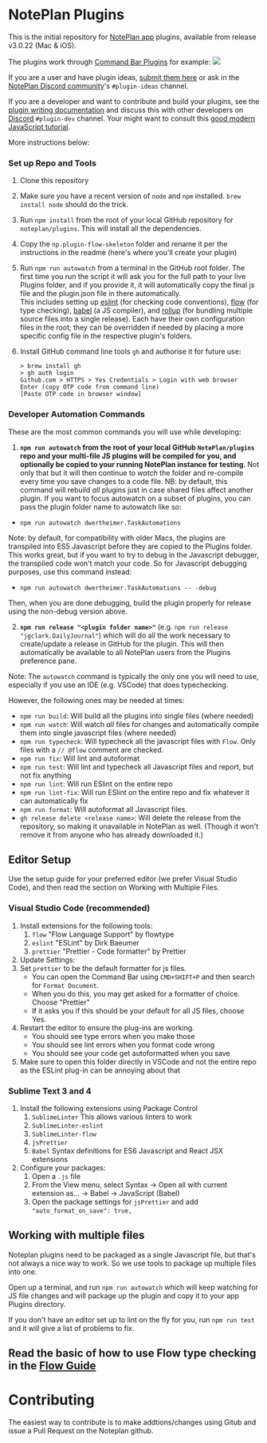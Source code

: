 # NotePlan Plugins

This is the initial repository for [NotePlan app](https://noteplan.co/) plugins, available from release v3.0.22 (Mac & iOS).

The plugins work through [Command Bar Plugins](https://help.noteplan.co/article/65-commandbar-plugins)
for example:
![](https://d33v4339jhl8k0.cloudfront.net/docs/assets/6081f7f4c9133261f23f4b41/images/608c5886f8c0ef2d98df845c/file-fLVrMGjoZr.png)

If you are a user and have plugin ideas, [submit them here](https://feedback.noteplan.co/plugins-scripting) or ask in the [NotePlan Discord community](https://discord.gg/D4268MT)'s `#plugin-ideas` channel.

If you are a developer and want to contribute and build your plugins, see the [plugin writing documentation](https://help.noteplan.co/article/67-create-command-bar-plugins) and discuss this with other developers on [Discord](https://discord.gg/D4268MT) `#plugin-dev` channel.  Your might want to consult this [good modern JavaScript tutorial](https://javascript.info/).

More instructions below:
### Set up Repo and Tools

1. Clone this repository
2.  Make sure you have a recent version of `node` and `npm` installed. `brew install node` should do the trick.
3.  Run `npm install` from the root of your local GitHub repository for `noteplan/plugins`. This will install all the dependencies.
3. Copy the `np.plugin-flow-skeleton` folder and rename it per the instructions in the readme (here's where you'll create your plugin)
4.  Run `npm run autowatch` from a terminal in the GitHub root folder. The first time you run the script it will ask you for the full path to your live Plugins folder, and if you provide it, it will automatically copy the final js file and the plugin.json file in there automatically.<br />
   This includes setting up [eslint](https://eslint.org/) (for checking code conventions), [flow](https://flow.org/) (for type checking), [babel](https://babeljs.io/) (a JS compiler), and [rollup](https://rollupjs.org/guide/en/) (for bundling multiple source files into a single release).  Each have their own configuration files in the root; they can be overridden if needed by placing a more specific config file in the respective plugin's folders.

5. Install GitHub command line tools `gh` and authorise it for future use:
   ```
   > brew install gh
   > gh auth login
   Github.com > HTTPS > Yes Credentials > Login with web browser
   Enter (copy OTP code from command line)
   [Paste OTP code in browser window]
   ```

### Developer Automation Commands

These are the most common commands you will use while developing:

1. **`npm run autowatch` from the root of your local GitHub `NotePlan/plugins` repo and your multi-file JS plugins will be compiled for you, and optionally be copied to your running NotePlan instance for testing**.  Not only that but it will then continue to _watch_ the folder and re-compile every time you save changes to a code file. NB: by default, this command will rebuild _all_ plugins just in case shared files affect another plugin. If you want to focus autowatch on a subset of plugins, you can pass the plugin folder name to autowatch like so:

- `npm run autowatch dwertheimer.TaskAutomations`

Note: by default, for compatibility with older Macs, the plugins are transpiled into ES5 Javascript before they are copied to the Plugins folder. This works great, but if you want to try to debug in the Javascript debugger, the transpiled code won't match your code. So for Javascript debugging purposes, use this command instead:

- `npm run autowatch dwertheimer.TaskAutomations -- -debug`

Then, when you are done debugging, build the plugin properly for release using the non-debug version above.

2. **`npm run release "<plugin folder name>"`** (e.g. `npm run release "jgclark.DailyJournal"`) which will do all the work necessary to create/update a release in GitHub for the plugin. This will then automatically be available to all NotePlan users from the Plugins preference pane.

Note: The `autowatch` command is typically the only one you will need to use, especially if you use an IDE (e.g. VSCode) that does typechecking.

However, the following ones may be needed at times:
- `npm run build`: Will build all the plugins into single files (where needed)
- `npm run watch`: Will watch *all* files for changes and automatically compile them into single javascript files (where needed)
- `npm run typecheck`: Will typecheck all the javascript files with `Flow`. Only files with a `// @flow` comment are checked.
- `npm run fix`: Will lint and autoformat
- `npm run test`: Will lint and typecheck all Javascript files and report, but not fix anything
- `npm run lint`: Will run ESlint on the entire repo
- `npm run lint-fix`: Will run ESlint on the entire repo and fix whatever it can automatically fix
- `npm run format`: Will autoformat all Javascript files.
- `gh release delete <release name>`: Will delete the release from the repository, so making it unavailable in NotePlan as well. (Though it won't remove it from anyone who has already downloaded it.)
## Editor Setup

Use the setup guide for your preferred editor (we prefer Visual Studio Code), and then read the section on Working with Multiple Files.

### Visual Studio Code (recommended)

1. Install extensions for the following tools:
   1. `flow` "Flow Language Support" by flowtype
   2. `eslint` "ESLint" by Dirk Baeumer
   3. `prettier` "Prettier - Code formatter" by Prettier
2. Update Settings:
3. Set `prettier` to be the default formatter for js files.
   - You can open the Command Bar using `CMD+SHIFT+P` and then search for `Format Document`.
   - When you do this, you may get asked for a formatter of choice. Choose "Prettier"
   - If it asks you if this should be your default for all JS files, choose Yes.
4. Restart the editor to ensure the plug-ins are working.
   - You should see type errors when you make those
   - You should see lint errors when you format code wrong
   - You should see your code get autoformatted when you save
5. Make sure to open this folder directly in VSCode and not the entire repo as the ESLint plug-in can be annoying about that

### Sublime Text 3 and 4

1. Install the following extensions using Package Control
   1. `SublimeLinter` This allows various linters to work
   2. `SublimeLinter-eslint`
   3. `SublimeLinter-flow`
   4. `jsPrettier`
   5. `Babel` Syntax definitions for ES6 Javascript and React JSX extensions
2. Configure your packages:
   1. Open a `.js` file
   2. From the View menu, select Syntax → Open all with current extension as… → Babel → JavaScript (Babel)
   3. Open the package settings for `jsPrettier` and add `"auto_format_on_save": true,`

## Working with multiple files

Noteplan plugins need to be packaged as a single Javascript file, but that's not always a nice way to work.
So we use tools to package up multiple files into one.

Open up a terminal, and run `npm run autowatch` which will keep watching for JS file changes and will package up the plugin and copy it to your app Plugins directory.

If you don't have an editor set up to lint on the fly for you, run `npm run test` and it will give a list of problems to fix.

## Read the basic of how to use Flow type checking in the [Flow Guide](https://github.com/NotePlan/plugins/blob/main/Flow_Guide.md)

# Contributing

The easiest way to contribute is to make addtions/changes using Gitub and issue a Pull Request on the Noteplan github.
